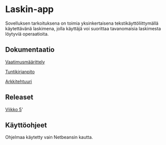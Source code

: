 ﻿# Laskin-app

Sovelluksen tarkoituksena on toimia yksinkertaisena tekstikäyttöliittymällä käytettävänä laskimena, jolla käyttäjä voi suorittaa tavanomaisia laskimesta löytyviä operaatioita.

## Dokumentaatio

[Vaatimusmäärittely](https://github.com/014587289/otm-harjoitustyo/blob/master/dokumentaatio/vaatimusm%C3%A4%C3%A4rittely.md)

[Tuntikirjanpito](https://github.com/014587289/otm-harjoitustyo/blob/master/dokumentaatio/Tuntikirjanpito.md)

[Arkkitehtuuri](https://github.com/014587289/otm-harjoitustyo/blob/master/dokumentaatio/arkkitehtuuri.md)

## Releaset

[Viikko 5](https://github.com/014587289/otm-harjoitustyo/releases/tag/0.1)'

## Käyttöohjeet

Ohjelmaa käytetty vain Netbeansin kautta.






